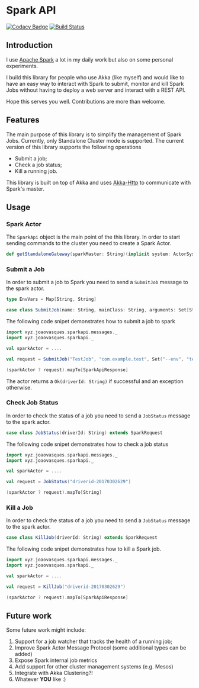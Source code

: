 # Spark API

[![Codacy Badge](https://api.codacy.com/project/badge/Grade/10ab7014e35e476cb29be6c39e5069c4)](https://www.codacy.com/app/joaovasques_716/spark-api?utm_source=github.com&amp;utm_medium=referral&amp;utm_content=JoaoVasques/spark-api&amp;utm_campaign=Badge_Grade) [![Build Status](https://travis-ci.org/JoaoVasques/spark-api.svg?branch=master)](https://travis-ci.org/JoaoVasques/spark-api)

## Introduction

I use [Apache Spark](http://spark.apache.org/) a lot in my daily work but also on some personal experiments. 

I build this library for people who use Akka (like myself) and would like to have an easy way to interact with Spark to submit, monitor and kill Spark Jobs without having to deploy a web server and interact with a REST API.

Hope this serves you well. Contributions are more than welcome.

## Features

The main purpose of this library is to simplify the management of Spark Jobs. Currently, only Standalone Cluster mode is supported. The current version of this library supports the following operations

+ Submit a job;
+ Check a job status;
+ Kill a running job.

This library is built on top of Akka and uses [Akka-Http](http://doc.akka.io/docs/akka-http/current/scala.html) to communicate with Spark's master.

## Usage

### Spark Actor

The `SparkApi` object is the main point of the this library. In order to start sending commands to the cluster you need to create a Spark Actor.

```scala
def getStandaloneGateway(sparkMaster: String)(implicit system: ActorSystem): ActorRef
```

### Submit a Job

In order to submit a job to Spark you need to send a `SubmitJob` message to the spark actor. 

```scala
type EnvVars = Map[String, String]

case class SubmitJob(name: String, mainClass: String, arguments: Set[String], jarLocation: String, envVars: EnvVars) extends SparkRequest
```

The following code snipet demonstrates how to submit a job to spark

```scala
import xyz.joaovasques.sparkapi.messages._
import xyz.joaovasques.sparkapi._

val sparkActor = ....

val request = SubmitJob("TestJob", "com.example.test", Set("--env", "test"), "s3n://...", Map())

(sparkActor ? request).mapTo[SparkApiResponse]
```

The actor returns a ```Ok(driverId: String)``` if successful and an exception otherwise.

### Check Job Status

In order to check the status of a job you need to send a `JobStatus` message to the spark actor. 

```scala
case class JobStatus(driverId: String) extends SparkRequest
```

The following code snipet demonstrates how to check a job status

```scala
import xyz.joaovasques.sparkapi.messages._
import xyz.joaovasques.sparkapi._

val sparkActor = ....

val request = JobStatus("driverid-20170302629")

(sparkActor ? request).mapTo[String]
```


### Kill a Job

In order to check the status of a job you need to send a `JobStatus` message to the spark actor. 

```scala
case class KillJob(driverId: String) extends SparkRequest
```

The following code snipet demonstrates how to kill a Spark job.

```scala
import xyz.joaovasques.sparkapi.messages._
import xyz.joaovasques.sparkapi._

val sparkActor = ....

val request = KillJob("driverid-20170302629")

(sparkActor ? request).mapTo[SparkApiResponse]
```

## Future work

Some future work might include:

1. Support for a job watcher that tracks the health of a running job;
2. Improve Spark Actor Message Protocol (some additional types can be added)
2. Expose Spark internal job metrics
3. Add support for other cluster management systems (e.g. Mesos)
4. Integrate with Akka Clustering?! 
5. Whatever **YOU** like :)
